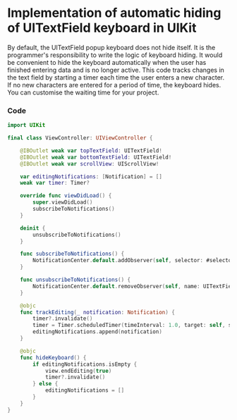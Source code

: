 # Implementation of automatic hiding of UITextField keyboard in UIKit

By default, the UITextField popup keyboard does not hide itself. It is the programmer's responsibility to write the logic of keyboard hiding. 
It would be convenient to hide the keyboard automatically when the user has finished entering data and is no longer active.
This code tracks changes in the text field by starting a timer each time the user enters a new character. If no new characters are entered for a period of time, the keyboard hides. You can customise the waiting time for your project.

### Code

```swift
import UIKit

final class ViewController: UIViewController {

    @IBOutlet weak var topTextField: UITextField!
    @IBOutlet weak var bottomTextField: UITextField!
    @IBOutlet weak var scrollView: UIScrollView!

    var editingNotifications: [Notification] = []
    weak var timer: Timer?

    override func viewDidLoad() {
        super.viewDidLoad()
        subscribeToNotifications()
    }

    deinit {
        unsubscribeToNotifications()
    }

    func subscribeToNotifications() {
        NotificationCenter.default.addObserver(self, selector: #selector(trackEditing), name: UITextField.textDidChangeNotification, object: nil)
    }

    func unsubscribeToNotifications() {
        NotificationCenter.default.removeObserver(self, name: UITextField.textDidChangeNotification , object: nil)
    }

    @objc
    func trackEditing(_ notification: Notification) {
        timer?.invalidate()
        timer = Timer.scheduledTimer(timeInterval: 1.0, target: self, selector: #selector(hideKeyboard), userInfo: nil, repeats: true)
        editingNotifications.append(notification)
    }

    @objc
    func hideKeyboard() {
        if editingNotifications.isEmpty {
            view.endEditing(true)
            timer?.invalidate()
        } else {
            editingNotifications = []
        }
    }
}
```
